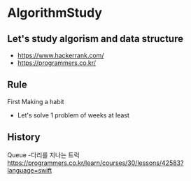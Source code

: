 # AlgorithmStudy

## Let's study algorism and data structure

- https://www.hackerrank.com/
- https://programmers.co.kr/

## Rule 
First Making a habit
- Let's solve 1 problem of weeks at least

## History

Queue 
-다리를 지나는 트럭 https://programmers.co.kr/learn/courses/30/lessons/42583?language=swift


